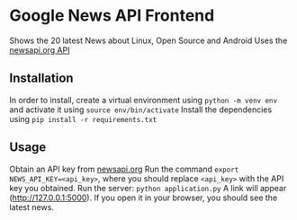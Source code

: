 # Google News API Frontend

Shows the 20 latest News about Linux, Open Source and Android
Uses the [newsapi.org API](https://newsapi.org/s/google-news-api)

## Installation

In order to install, create a virtual environment using `python -m venv env` and activate it using `source env/bin/activate`
Install the dependencies using `pip install -r requirements.txt`

## Usage

Obtain an API key from [newsapi.org](https://newsapi.org/s/google-news-api)
Run the command `export NEWS_API_KEY=<api_key>`, where you should replace `<api_key>` with the API key you obtained.
Run the server: `python application.py`
A link will appear (http://127.0.0.1:5000). If you open it in your browser, you should see the latest news.
